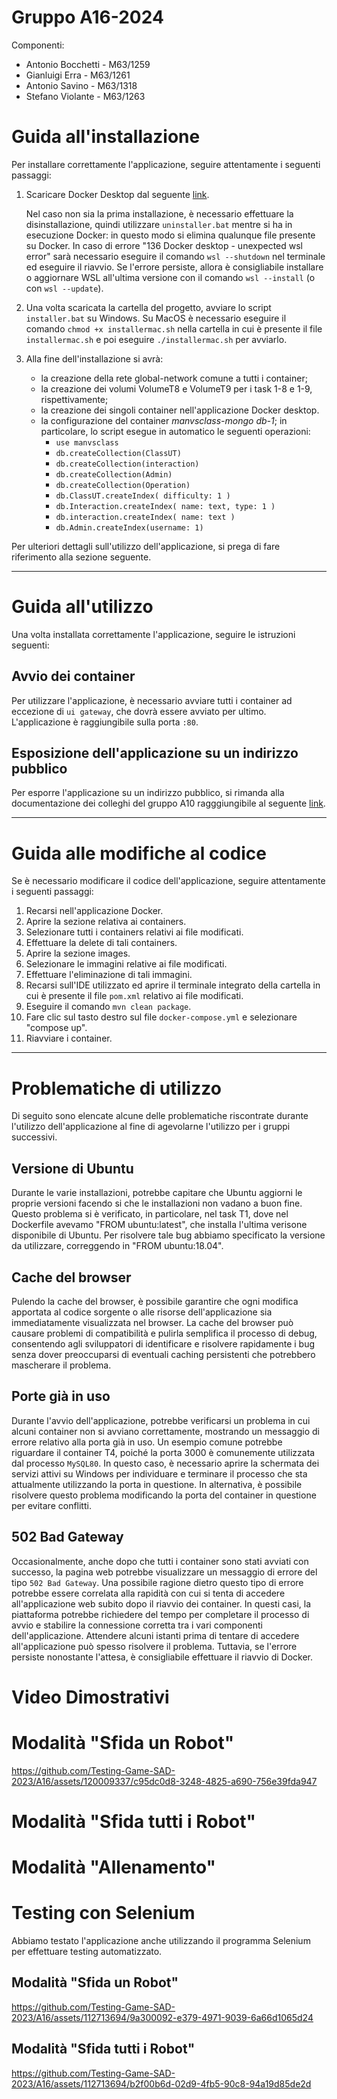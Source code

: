 # Gruppo A16-2024
Componenti:
- Antonio Bocchetti - M63/1259
- Gianluigi Erra - M63/1261
- Antonio Savino - M63/1318
- Stefano Violante - M63/1263
  
# Guida all'installazione

Per installare correttamente l'applicazione, seguire attentamente i seguenti passaggi:

1. Scaricare Docker Desktop dal seguente [link](https://www.docker.com/products/docker-desktop/).

    Nel caso non sia la prima installazione, è necessario effettuare la disinstallazione, quindi utilizzare `uninstaller.bat` mentre si ha in esecuzione Docker: in questo modo si elimina qualunque file presente su Docker. In caso di errore "136 Docker desktop - unexpected wsl error" sarà necessario eseguire il comando `wsl --shutdown` nel terminale ed eseguire il riavvio. Se l'errore persiste, allora è consigliabile installare o aggiornare WSL all'ultima versione con il comando `wsl --install` (o con `wsl --update`).

2. Una volta scaricata la cartella del progetto, avviare lo script `installer.bat` su Windows. Su MacOS è necessario eseguire il comando `chmod +x installermac.sh` nella cartella in cui è presente il file `installermac.sh` e poi eseguire `./installermac.sh` per avviarlo.

3. Alla fine dell'installazione si avrà:
    - la creazione della rete global-network comune a tutti i container;
    - la creazione dei volumi VolumeT8 e VolumeT9 per i task 1-8 e 1-9, rispettivamente;
    - la creazione dei singoli container nell'applicazione Docker desktop.
    - la configurazione del container *manvsclass-mongo db-1*; in particolare, lo script esegue in automatico le seguenti operazioni:
        - `use manvsclass`
        - `db.createCollection(ClassUT)`
        - `db.createCollection(interaction)`
        - `db.createCollection(Admin)`
        - `db.createCollection(Operation)`
        - `db.ClassUT.createIndex( difficulty: 1 )`
        - `db.Interaction.createIndex( name: text, type: 1 )`
        - `db.interaction.createIndex( name: text )`
        - `db.Admin.createIndex(username: 1)`

Per ulteriori dettagli sull'utilizzo dell'applicazione, si prega di fare riferimento alla sezione seguente.

---

# Guida all'utilizzo

Una volta installata correttamente l'applicazione, seguire le istruzioni seguenti:

## Avvio dei container

Per utilizzare l'applicazione, è necessario avviare tutti i container ad eccezione di `ui gateway`, che dovrà essere avviato per ultimo. L'applicazione è raggiungibile sulla porta `:80`.

## Esposizione dell'applicazione su un indirizzo pubblico

Per esporre l'applicazione su un indirizzo pubblico, si rimanda alla documentazione dei colleghi del gruppo A10 ragggiungibile al seguente [link](https://github.com/Testing-Game-SAD-2023/A10-2024).

---

# Guida alle modifiche al codice

Se è necessario modificare il codice dell'applicazione, seguire attentamente i seguenti passaggi:

1. Recarsi nell'applicazione Docker.
2. Aprire la sezione relativa ai containers.
3. Selezionare tutti i containers relativi ai file modificati.
4. Effettuare la delete di tali containers.
5. Aprire la sezione images.
6. Selezionare le immagini relative ai file modificati.
7. Effettuare l'eliminazione di tali immagini.
8. Recarsi sull'IDE utilizzato ed aprire il terminale integrato della cartella in cui è presente il file `pom.xml` relativo ai file modificati.
9. Eseguire il comando `mvn clean package`.
10. Fare clic sul tasto destro sul file `docker-compose.yml` e selezionare "compose up".
11. Riavviare i container.

---

# Problematiche di utilizzo

Di seguito sono elencate alcune delle problematiche riscontrate durante l'utilizzo dell'applicazione al fine di agevolarne l'utilizzo per i gruppi successivi.

## Versione di Ubuntu
Durante le varie installazioni, potrebbe capitare che Ubuntu aggiorni le proprie versioni facendo si che le installazioni non vadano a buon fine. Questo problema si è verificato, in particolare, nel task T1, dove nel Dockerfile avevamo "FROM ubuntu:latest", che installa l'ultima verisone disponibile di Ubuntu.
Per risolvere tale bug abbiamo specificato la versione da utilizzare, correggendo in "FROM ubuntu:18.04".

## Cache del browser

Pulendo la cache del browser, è possibile garantire che ogni modifica apportata al codice sorgente o alle risorse dell'applicazione sia immediatamente visualizzata nel browser. La cache del browser può causare problemi di compatibilità e pulirla semplifica il processo di debug, consentendo agli sviluppatori di identificare e risolvere rapidamente i bug senza dover preoccuparsi di eventuali caching persistenti che potrebbero mascherare il problema.

## Porte già in uso

Durante l'avvio dell'applicazione, potrebbe verificarsi un problema in cui alcuni container non si avviano correttamente, mostrando un messaggio di errore relativo alla porta già in uso. Un esempio comune potrebbe riguardare il container T4, poiché la porta 3000 è comunemente utilizzata dal processo `MySQL80`. In questo caso, è necessario aprire la schermata dei servizi attivi su Windows per individuare e terminare il processo che sta attualmente utilizzando la porta in questione. In alternativa, è possibile risolvere questo problema modificando la porta del container in questione per evitare conflitti.

## 502 Bad Gateway

Occasionalmente, anche dopo che tutti i container sono stati avviati con successo, la pagina web potrebbe visualizzare un messaggio di errore del tipo `502 Bad Gateway`. Una possibile ragione dietro questo tipo di errore potrebbe essere correlata alla rapidità con cui si tenta di accedere all'applicazione web subito dopo il riavvio dei container. In questi casi, la piattaforma potrebbe richiedere del tempo per completare il processo di avvio e stabilire la connessione corretta tra i vari componenti dell'applicazione. Attendere alcuni istanti prima di tentare di accedere all'applicazione può spesso risolvere il problema. Tuttavia, se l'errore persiste nonostante l'attesa, è consigliabile effettuare il riavvio di Docker.

# Video Dimostrativi

# Modalità "Sfida un Robot"

https://github.com/Testing-Game-SAD-2023/A16/assets/120009337/c95dc0d8-3248-4825-a690-756e39fda947

# Modalità "Sfida tutti i Robot"



# Modalità "Allenamento"

# Testing con Selenium
Abbiamo testato l'applicazione anche utilizzando il programma Selenium per effettuare testing automatizzato.

## Modalità "Sfida un Robot"

https://github.com/Testing-Game-SAD-2023/A16/assets/112713694/9a300092-e379-4971-9039-6a66d1065d24

## Modalità "Sfida tutti i Robot"

https://github.com/Testing-Game-SAD-2023/A16/assets/112713694/b2f00b6d-02d9-4fb5-90c8-94a19d85de2d




